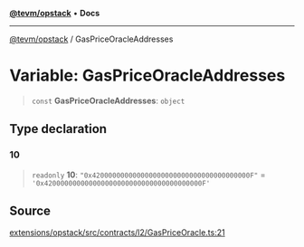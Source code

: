 [**@tevm/opstack**](../README.md) • **Docs**

***

[@tevm/opstack](../globals.md) / GasPriceOracleAddresses

# Variable: GasPriceOracleAddresses

> `const` **GasPriceOracleAddresses**: `object`

## Type declaration

### 10

> `readonly` **10**: `"0x420000000000000000000000000000000000000F"` = `'0x420000000000000000000000000000000000000F'`

## Source

[extensions/opstack/src/contracts/l2/GasPriceOracle.ts:21](https://github.com/evmts/tevm-monorepo/blob/main/extensions/opstack/src/contracts/l2/GasPriceOracle.ts#L21)
